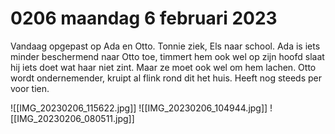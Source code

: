 # 0206 maandag 6 februari 2023
Vandaag opgepast op Ada en Otto. Tonnie ziek, Els naar school. Ada is iets minder beschermend naar Otto toe, timmert hem ook wel op zijn hoofd slaat hij iets doet wat haar niet zint. Maar ze moet ook wel om hem lachen. Otto wordt ondernemender, kruipt al flink rond dit het huis. Heeft nog steeds per voor tien. 

![[IMG_20230206_115622.jpg]]
![[IMG_20230206_104944.jpg]]
![[IMG_20230206_080511.jpg]]